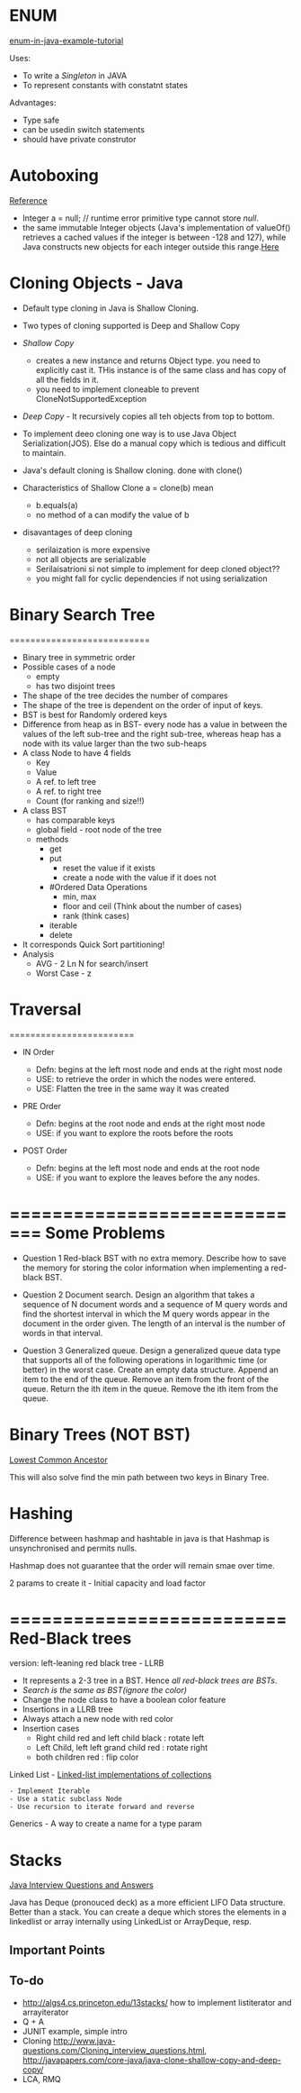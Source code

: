 
ENUM
=======
[enum-in-java-example-tutorial](http://javarevisited.blogspot.ca/2011/08/enum-in-java-example-tutorial.html)

Uses:

* To write a *Singleton* in JAVA
* To represent constants with constatnt states

Advantages:

* Type safe
* can be usedin switch statements
* should have private construtor

Autoboxing
================
[Reference](http://algs4.cs.princeton.edu/13stacks/Autoboxing.java.html)

* Integer a = null; // runtime error primitive type cannot store *null*.
* the same immutable Integer objects (Java's implementation of valueOf() retrieves a cached values if the integer is between -128 and 127), while Java constructs new objects for each integer outside this range.[Here](http://algs4.cs.princeton.edu/13stacks/)


Cloning Objects - Java
==============================

* Default type cloning in Java is Shallow Cloning.
* Two types of cloning supported is Deep and Shallow Copy
* *Shallow Copy*
    - creates a new instance and returns Object type. you need to explicitly cast it. THis instance is of the same class and has copy of all the fields in it.
    - you need to implement cloneable to prevent CloneNotSupportedException

* *Deep Copy* - It recursively copies all teh objects from top to bottom.
* To implement deeo cloning one way is to use Java Object Serialization(JOS). Else do a manual copy which is tedious and difficult to maintain. 
* Java's default cloning is Shallow cloning. done with clone()
* Characteristics of Shallow Clone a = clone(b) mean
    - b.equals(a)
    - no method of a can modify the value of b
* disavantages of deep cloning
    - serilaization is more expensive
    - not all objects are serializable
    - Serilaisatrioni si not simple to implement for deep cloned object??
    - you might fall for cyclic dependencies if not using serialization


# Binary Search Tree
===========================


- Binary tree in symmetric order
- Possible cases of a node 
	- empty
	- has two disjoint trees
- The shape of the tree decides the number of compares
- The shape of the tree is dependent on the order of input of keys.
- BST is best for Randomly ordered keys
- Difference from heap  as in BST- every node has a value in between the values of the left sub-tree and the right sub-tree, whereas heap has a node with its value larger than the two sub-heaps
- A class Node to have 4 fields 
	- Key
	- Value
	- A ref. to left tree
    - A ref. to right tree
    - Count (for ranking and size!!)
- A class BST
    - has comparable keys
    - global field - root node of the tree
    - methods 
        - get
        - put
            - reset the value if it exists
            - create a node with the value if it does not
        - #Ordered Data Operations
            - min, max
            - floor and ceil (Think about the number of cases)
            - rank (think cases)
        - iterable
        - delete
- It corresponds Quick Sort partitioning!
- Analysis
    - AVG - 2 Ln N for search/insert
    - Worst Case - z


# Traversal
========================

- IN Order
    - Defn: begins at the left most node and ends at the right most node
    - USE: to retrieve the order in which the nodes were entered.
    - USE: Flatten the tree in the same way it was created

- PRE Order
    - Defn: begins at the root node and ends at the right most node
    - USE: if you want to explore the roots before the roots
- POST Order
    - Defn: begins at the left most node and ends at the root node
    - USE: if you want to explore the leaves before the any nodes.




=============================
Some Problems
=============================

- Question 1 
Red-black BST with no extra memory. Describe how to save the memory for storing the color information when implementing a red-black BST.

- Question 2
Document search. Design an algorithm that takes a sequence of N document words and a sequence of M query words and find the shortest interval in which the M query words appear in the document in the order given. The length of an interval is the number of words in that interval.

- Question 3
Generalized queue. Design a generalized queue data type that supports all of the following operations in logarithmic time (or better) in the worst case.
Create an empty data structure.
Append an item to the end of the queue.
Remove an item from the front of the queue.
Return the ith item in the queue.
Remove the ith item from the queue.

Binary Trees (NOT BST)
================
[Lowest Common Ancestor](http://leetcode.com/2011/07/lowest-common-ancestor-of-a-binary-tree-part-i.html)

This will also solve find the min path between two keys in Binary Tree.


Hashing
=============


Difference between hashmap and hashtable in java is that Hashmap is unsynchronised and permits nulls.


Hashmap does not guarantee that the order will remain smae over time.

2 params to create it - Initial capacity and load factor    



==========================
Red-Black trees
==========================

version: left-leaning red black tree - LLRB

* It represents a 2-3 tree in a BST. Hence *all red-black trees are BSTs*.
* *Search is the same as BST(ignore the color)*
* Change the node class to have a boolean color feature
* Insertions in a LLRB tree
* Always attach a new node with red color
* Insertion cases
    - Right child red and left child black : rotate left
    - Left Child, left left grand child red : rotate right
    - both children red : flip color






Linked List - 
[Linked-list implementations of collections](http://algs4.cs.princeton.edu/13stacks/) 
    
    - Implement Iterable
    - Use a static subclass Node
    - Use recursion to iterate forward and reverse

Generics - A way to create a name for a type param



Stacks
=========

[Java Interview Questions and Answers](http://java-success.blogspot.ca/2012/04/java-stack-data-structure-interview.html)

Java has Deque (pronouced deck) as a more efficient LIFO Data structure. Better than a stack. You can create a deque which stores the elements in a linkedlist or array internally using LinkedList or ArrayDeque, resp.

Important Points
-------------------------


To-do
--------------
 - http://algs4.cs.princeton.edu/13stacks/ how to implement listiterator and arrayiterator
 - Q + A
 - JUNIT example, simple intro
 - Cloning http://www.java-questions.com/Cloning_interview_questions.html, http://javapapers.com/core-java/java-clone-shallow-copy-and-deep-copy/
 - LCA, RMQ

